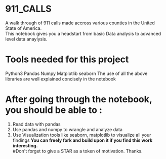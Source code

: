 # 911_CALLS
A walk through of 911 calls made accross various counties in the United State of America.  
This notebook gives you a headstart from basic Data analysis to advanced level data anaylysis.
# Tools needed for this project
Python3
Pandas
Numpy
Matplotlib
seaborn
The use of all the above libraries are well explained concisely in the notebook
# After going through the notebook, you should be able to :
1. Read data with pandas
2. Use pandas and numpy to wrangle and analyze data
3. Use Visualization tools like seaborn, matplotlib to visualize all your findings
**You can freely fork and build upon it if you find this work interesting.**   
#Don't forget to give a STAR as a token of motivation. Thanks.
